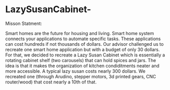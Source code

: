 # LazySusanCabinet-
Misson Statment: 

Smart homes are the future for housing and living. Smart home system connects your applications to automate specific tasks. These applications can cost hundreds if not
thousands of dollars. Our advisor challenged us to recreate one smart home application but with a budget of only 30 dollars. For that, we decided to recreate a
Lazy Susan Cabinet which is essentially a rotating cabinet shelf (two carousels) that can hold spices and jars. The idea is that it makes the organization of kitchen 
condiditments neater and more accessible. A typical lazy susan costs nearly 300 dollars. We recreated one (through Arudino, stepper motors, 3d printed gears, 
CNC router/wood) that cost nearly a 10th of that. 


